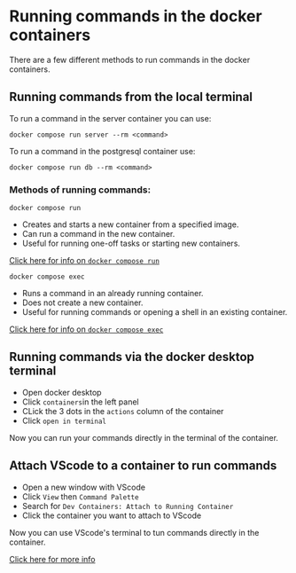# Running commands in the docker containers

There are a few different methods to run commands in the docker containers.

## Running commands from the local terminal

To run a command in the server container you can use:

`docker compose run server --rm <command>`

To run a command in the postgresql container use:

`docker compose run db --rm <command>`

### Methods of running commands:

`docker compose run`

- Creates and starts a new container from a specified image.
- Can run a command in the new container.
- Useful for running one-off tasks or starting new containers.

[Click here for info on `docker compose run`](https://docs.docker.com/reference/cli/docker/compose/run)

`docker compose exec`

- Runs a command in an already running container.
- Does not create a new container.
- Useful for running commands or opening a shell in an existing container.

[Click here for info on `docker compose exec`](https://docs.docker.com/reference/cli/docker/compose/exec)

## Running commands via the docker desktop terminal

- Open docker desktop
- Click `containers`in the left panel
- CLick the 3 dots in the `actions` column of the container
- Click `open in terminal`

Now you can run your commands directly in the terminal of the container.

## Attach VScode to a container to run commands

- Open a new window with VScode
- Click `View` then `Command Palette`
- Search for `Dev Containers: Attach to Running Container`
- Click the container you want to attach to VScode

Now you can use VScode's terminal to tun commands directly in the container.

[Click here for more info](https://code.visualstudio.com/docs/devcontainers/attach-container)
